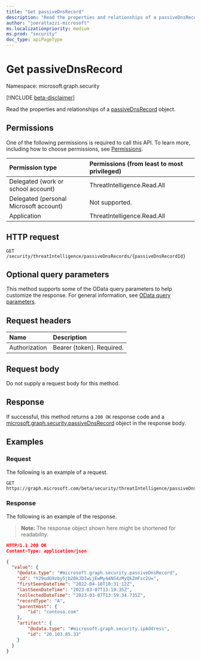 ```yaml
---
title: "Get passiveDnsRecord"
description: "Read the properties and relationships of a passiveDnsRecord object."
author: "joerattazzi-microsoft"
ms.localizationpriority: medium
ms.prod: "security"
doc_type: apiPageType
---
```


# Get passiveDnsRecord

Namespace: microsoft.graph.security

[!INCLUDE [beta-disclaimer](../../includes/beta-disclaimer.md)]

Read the properties and relationships of a [passiveDnsRecord](../resources/security-passivednsrecord.md) object.

## Permissions

One of the following permissions is required to call this API. To learn more, including how to choose permissions, see [Permissions](/graph/permissions-reference).

|Permission type|Permissions (from least to most privileged)|
|:---|:---|
|Delegated (work or school account)|ThreatIntelligence.Read.All|
|Delegated (personal Microsoft account)|Not supported.|
|Application|ThreatIntelligence.Read.All|

## HTTP request

<!-- {
  "blockType": "ignored"
}
-->
``` http
GET /security/threatIntelligence/passiveDnsRecords/{passiveDnsRecordId}
```

## Optional query parameters

This method supports some of the OData query parameters to help customize the response. For general information, see [OData query parameters](/graph/query-parameters).

## Request headers

|Name|Description|
|:---|:---|
|Authorization|Bearer {token}. Required.|

## Request body

Do not supply a request body for this method.

## Response

If successful, this method returns a `200 OK` response code and a [microsoft.graph.security.passiveDnsRecord](../resources/security-passivednsrecord.md) object in the response body.

## Examples

### Request

The following is an example of a request.
<!-- {
  "blockType": "request",
  "name": "get_passivedns",
  "sampleKeys": ["Y29udG9zby5jb20kJDIwLjEwMy44NS4zMyQkZmFsc2U="]
}
-->
``` http
GET https://graph.microsoft.com/beta/security/threatIntelligence/passiveDnsRecords/Y29udG9zby5jb20kJDIwLjEwMy44NS4zMyQkZmFsc2U=
```

### Response

The following is an example of the response.
>**Note:** The response object shown here might be shortened for readability.
<!-- {
  "blockType": "response",
  "truncated": true,
  "@odata.type": "microsoft.graph.security.passiveDnsRecord"
}
-->
``` json
HTTP/1.1 200 OK
Content-Type: application/json

{
  "value": {
    "@odata.type": "#microsoft.graph.security.passiveDnsRecord",
    "id": "Y29udG9zby5jb20kJDIwLjEwMy44NS4zMyQkZmFsc2U=",
    "firstSeenDateTime": "2022-04-18T10:31:12Z",
    "lastSeenDateTime": "2023-03-07T13:19:35Z",
    "collectedDateTime": "2023-03-07T13:59:34.735Z",
    "recordType": "A",
    "parentHost": {
        "id": "contoso.com"
    },
    "artifact": {
        "@odata.type": "#microsoft.graph.security.ipAddress",
        "id": "20.103.85.33"
    }
  }
}
```

